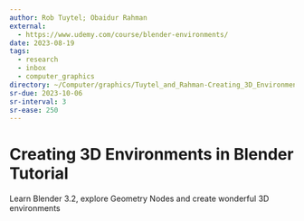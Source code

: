 ```yaml
---
author: Rob Tuytel; Obaidur Rahman
external:
  - https://www.udemy.com/course/blender-environments/
date: 2023-08-19
tags:
  - research
  - inbox
  - computer_graphics
directory: ~/Computer/graphics/Tuytel_and_Rahman-Creating_3D_Environments/
sr-due: 2023-10-06
sr-interval: 3
sr-ease: 250
---
```


# Creating 3D Environments in Blender Tutorial

Learn Blender 3.2, explore Geometry Nodes and create wonderful 3D environments
